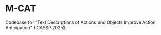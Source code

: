 # M-CAT
Codebase for "Text Descriptions of Actions and Objects Improve Action Anticipation" (ICASSP 2025).
